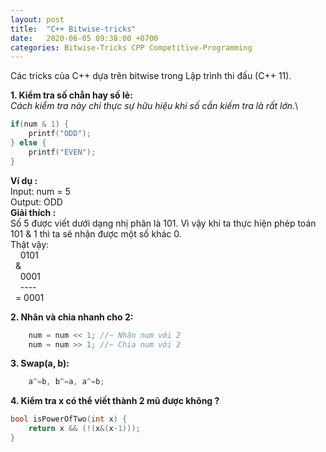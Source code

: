 ```yaml
---
layout: post
title:  "C++ Bitwise-tricks"
date:   2020-06-05 09:38:00 +0700
categories: Bitwise-Tricks CPP Competitive-Programming
---
```


Các tricks của C++ dựa trên bitwise trong Lập trình thi đấu (C++ 11).

**1. Kiểm tra số chẳn hay số lẻ:**\
*Cách kiểm tra này chỉ thực sự hữu hiệu khi số cần kiếm tra là rất lớn.*\
```cpp
if(num & 1) {
    printf("ODD");
} else {
    printf("EVEN");
}
```
**Ví dụ :**\
Input: num = 5\
Output: ODD\
**Giải thích :**\
Số 5 được viết dưới dạng nhị phân là 101. Vì vậy khi ta thực hiện phép toán 101 & 1 thì ta sẽ nhận được một số khác 0.\
Thật vậy:\
&nbsp;&nbsp;&nbsp;&nbsp;0101 \
&nbsp;&nbsp;& \
&nbsp;&nbsp;&nbsp;&nbsp;0001 \
&nbsp;&nbsp;&nbsp;&nbsp;---- \
&nbsp;&nbsp;= 0001

**2. Nhân và chia nhanh cho 2:**
```cpp
    num = num << 1; //~ Nhân num với 2  
    num = num >> 1; //~ Chia num với 2
```
**3. Swap(a, b):**
```cpp
    a^=b, b^=a, a^=b;
```
**4. Kiểm tra x có thể viết thành 2 mũ được không ?**
```cpp
bool isPowerOfTwo(int x) { 
    return x && (!(x&(x-1))); 
} 
```




